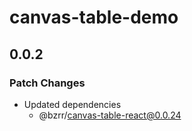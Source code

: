 # canvas-table-demo

## 0.0.2

### Patch Changes

- Updated dependencies
  - @bzrr/canvas-table-react@0.0.24
